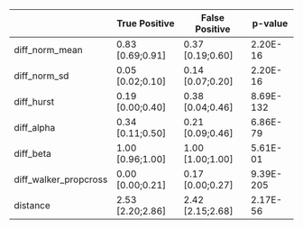 |                       	| True Positive    	| False Positive   	| p-value   	|
|-----------------------	|------------------	|------------------	|-----------	|
| diff_norm_mean        	| 0.83 [0.69;0.91] 	| 0.37 [0.19;0.60] 	| 2.20E-16  	|
| diff_norm_sd          	| 0.05 [0.02;0.10] 	| 0.14 [0.07;0.20] 	| 2.20E-16  	|
| diff_hurst            	| 0.19 [0.00;0.40] 	| 0.38 [0.04;0.46] 	| 8.69E-132 	|
| diff_alpha            	| 0.34 [0.11;0.50] 	| 0.21 [0.09;0.46] 	| 6.86E-79  	|
| diff_beta             	| 1.00 [0.96;1.00] 	| 1.00 [1.00;1.00] 	| 5.61E-01  	|
| diff_walker_propcross 	| 0.00 [0.00;0.21] 	| 0.17 [0.00;0.27] 	| 9.39E-205 	|
| distance              	| 2.53 [2.20;2.86] 	| 2.42 [2.15;2.68] 	| 2.17E-56  	|
